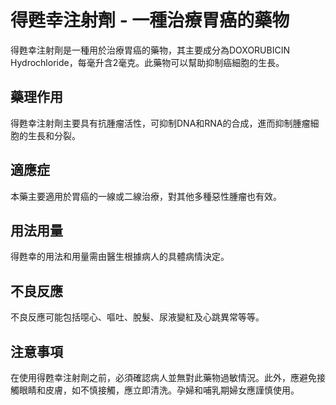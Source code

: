 # 得甦幸注射劑 - 一種治療胃癌的藥物

得甦幸注射劑是一種用於治療胃癌的藥物，其主要成分為DOXORUBICIN Hydrochloride，每毫升含2毫克。此藥物可以幫助抑制癌細胞的生長。

## 藥理作用

得甦幸注射劑主要具有抗腫瘤活性，可抑制DNA和RNA的合成，進而抑制腫瘤細胞的生長和分裂。

## 適應症

本藥主要適用於胃癌的一線或二線治療，對其他多種惡性腫瘤也有效。

## 用法用量

得甦幸的用法和用量需由醫生根據病人的具體病情決定。

## 不良反應

不良反應可能包括噁心、嘔吐、脫髮、尿液變紅及心跳異常等等。

## 注意事項

在使用得甦幸注射劑之前，必須確認病人並無對此藥物過敏情況。此外，應避免接觸眼睛和皮膚，如不慎接觸，應立即清洗。孕婦和哺乳期婦女應謹慎使用。
